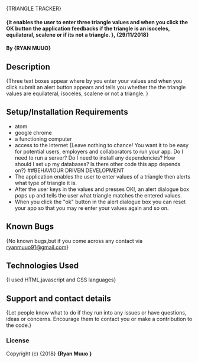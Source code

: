  {TRIANGLE TRACKER}
#### {it enables the user to enter three triangle values and when you click the OK button the application feedbacks if the triangle is an isoceles, equilateral, scalene or if its not a triangle. }, {29/11/2018}
#### By **{RYAN MUUO}**
## Description
{Three text boxes appear where by you enter your values and when you click submit an alert button appears and tells you whether the the triangle values are equilateral, isoceles, scalene or not a triangle.  }
## Setup/Installation Requirements
* atom
* google chrome
* a functioning computer
* access to the internet
{Leave nothing to chance! You want it to be easy for potential users, employers and collaborators to run your app. Do I need to run a server? Do I need to install any dependencies? How should I set up my databases? Is there other code this app depends on?}
##BEHAVIOUR DRIVEN DEVELOPMENT
* The application enables the user to enter values of a triangle then alerts what type of triangle it is.
* After the user keys in the values and presses OK!, an alert dialogue box pops up and tells the user what triangle matches the entered values.
* When you click the "ok" button in the alert dialogue box you can reset your app so that you may re enter your values again and so on.
## Known Bugs
{No known bugs,but if you come across any contact via ryanmuuo91@gmail.com}
## Technologies Used
{I used HTML,javascript and CSS languages}
## Support and contact details
{Let people know what to do if they run into any issues or have questions, ideas or concerns.  Encourage them to contact you or make a contribution to the code.}
### License
Copyright (c) {2018} **{Ryan Muuo }**
